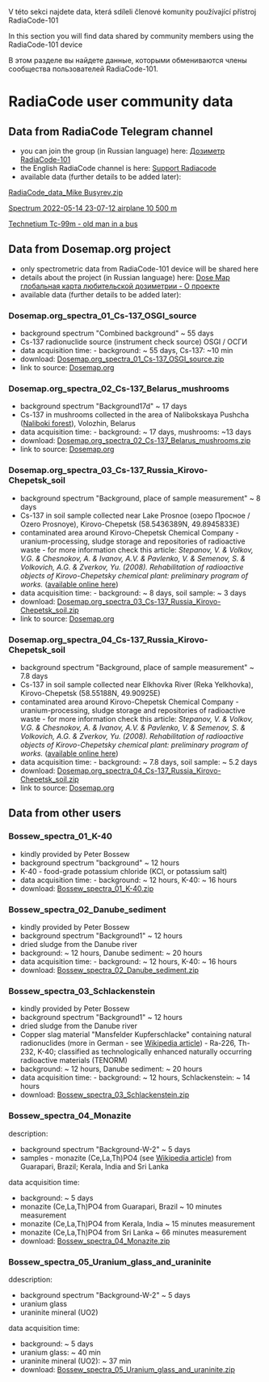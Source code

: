 V této sekci najdete data, která sdíleli členové komunity používající přístroj RadiaCode-101

In this section you will find data shared by community members using the RadiaCode-101 device

В этом разделе вы найдете данные, которыми обмениваются члены сообщества пользователей RadiaCode-101.

# RadiaCode user community data

## Data from RadiaCode Telegram channel 

- you can join the group (in Russian language) here: [Дозиметр RadiaCode-101](https://t.me/radiacode101)
- the English RadiaCode channel is here: [Support Radiacode](https://t.me/RadiacodeEng)
- available data (further details to be added later):

[RadiaCode_data_Mike Busyrev.zip](https://github.com/juhele/opengeodata/blob/master/amateur_spectrometry/Community_data/RadiaCode_data_Mike%20Busyrev.zip)

[Spectrum 2022-05-14 23-07-12 airplane 10 500 m](https://github.com/juhele/opengeodata/blob/master/amateur_spectrometry/Community_data/Spectrum_2022-05-14_23-07-12_airplane_10500m.xml)

[Technetium Tc-99m - old man in a bus](https://github.com/juhele/opengeodata/blob/master/amateur_spectrometry/Community_data/Tc-99m_old_man_in_a_bus.xml)

## Data from Dosemap.org project

- only spectrometric data from RadiaCode-101 device will be shared here
- details about the project (in Russian language) here: [Dose Map глобальная карта любительской дозиметрии - О проекте](https://dosemap.org/info/)
- available data (further details to be added later):

### Dosemap.org_spectra_01_Cs-137_OSGI_source

- background spectrum "Combined background" ~ 55 days
- Cs-137 radionuclide source (instrument check source) OSGI / ОСГИ
- data acquisition time: - background: ~ 55 days, Cs-137: ~10 min
- download: [Dosemap.org_spectra_01_Cs-137_OSGI_source.zip](https://github.com/juhele/opengeodata/blob/master/amateur_spectrometry/Community_data/Dosemap.org_spectra_01_Cs-137_OSGI_source.zip)
- link to source: [Dosemap.org](https://dosemap.org/info/cs137-osgi/)


### Dosemap.org_spectra_02_Cs-137_Belarus_mushrooms

- background spectrum "Background17d" ~ 17 days
- Cs-137 in mushrooms collected in the area of Nalibokskaya Pushcha ([Naliboki forest](https://en.wikipedia.org/wiki/Naliboki_forest)), Volozhin, Belarus
- data acquisition time: - background: ~ 17 days, mushrooms: ~13 days
- download: [Dosemap.org_spectra_02_Cs-137_Belarus_mushrooms.zip](https://github.com/juhele/opengeodata/blob/master/amateur_spectrometry/Community_data/Dosemap.org_spectra_02_Cs-137_Belarus_mushrooms.zip)
- link to source: [Dosemap.org](https://dosemap.org/info/cs137-nalibokskaya-pushcha/)


### Dosemap.org_spectra_03_Cs-137_Russia_Kirovo-Chepetsk_soil

- background spectrum "Background, place of sample measurement" ~ 8 days
- Cs-137 in soil sample collected near Lake Prosnoe (озеро Просное / Ozero Prosnoye), Kirovo-Chepetsk (58.5436389N, 49.8945833E)
- contaminated area around Kirovo-Chepetsk Chemical Company - uranium-processing, sludge storage and repositories of radioactive waste - for more information check this article:
*Stepanov, V. & Volkov, V.G. & Chesnokov, A. & Ivanov, A.V. & Pavlenko, V. & Semenov, S. & Volkovich, A.G. & Zverkov, Yu. (2008). Rehabilitation of radioactive objects of Kirovo-Chepetsky chemical plant: preliminary program of works.* ([available online here](https://www.researchgate.net/publication/268391735_Rehabilitation_of_radioactive_objects_of_Kirovo-Chepetsky_chemical_plant_preliminary_program_of_works))
- data acquisition time: - background: ~ 8 days, soil sample: ~ 3 days
- download: [Dosemap.org_spectra_03_Cs-137_Russia_Kirovo-Chepetsk_soil.zip](https://github.com/juhele/opengeodata/blob/master/amateur_spectrometry/Community_data/Dosemap.org_spectra_03_Cs-137_Russia_Kirovo-Chepetsk_soil.zip)
- link to source: [Dosemap.org](https://dosemap.org/info/cs137-ground-chepetsk/)


### Dosemap.org_spectra_04_Cs-137_Russia_Kirovo-Chepetsk_soil

- background spectrum "Background, place of sample measurement" ~ 7.8 days
- Cs-137 in soil sample collected near Elkhovka River (Reka Yelkhovka), Kirovo-Chepetsk (58.55188N, 49.90925E)
- contaminated area around Kirovo-Chepetsk Chemical Company - uranium-processing, sludge storage and repositories of radioactive waste - for more information check this article:
*Stepanov, V. & Volkov, V.G. & Chesnokov, A. & Ivanov, A.V. & Pavlenko, V. & Semenov, S. & Volkovich, A.G. & Zverkov, Yu. (2008). Rehabilitation of radioactive objects of Kirovo-Chepetsky chemical plant: preliminary program of works.* ([available online here](https://www.researchgate.net/publication/268391735_Rehabilitation_of_radioactive_objects_of_Kirovo-Chepetsky_chemical_plant_preliminary_program_of_works))
- data acquisition time: - background: ~ 7.8 days, soil sample: ~ 5.2 days
- download: [Dosemap.org_spectra_04_Cs-137_Russia_Kirovo-Chepetsk_soil.zip](https://github.com/juhele/opengeodata/blob/master/amateur_spectrometry/Community_data/Dosemap.org_spectra_04_Cs-137_Russia_Kirovo-Chepetsk_soil.zip)
- link to source: [Dosemap.org](https://dosemap.org/info/cs137-ground-chepetsk_3/)

## Data from other users

### Bossew_spectra_01_K-40

- kindly provided by Peter Bossew
- background spectrum "background" ~ 12 hours
- K-40 - food-grade potassium chloride (KCl, or potassium salt)
- data acquisition time: - background: ~ 12 hours, K-40: ~ 16 hours
- download: [Bossew_spectra_01_K-40.zip](https://github.com/juhele/opengeodata/blob/master/amateur_spectrometry/Community_data/Bossew_spectra_01_K-40.zip)

### Bossew_spectra_02_Danube_sediment

- kindly provided by Peter Bossew
- background spectrum "Background1" ~ 12 hours
- dried sludge from the Danube river
- background: ~ 12 hours, Danube sediment: ~ 20 hours
- data acquisition time: - background: ~ 12 hours, K-40: ~ 16 hours
- download: [Bossew_spectra_02_Danube_sediment.zip](https://github.com/juhele/opengeodata/blob/master/amateur_spectrometry/Community_data/Bossew_spectra_02_Danube_sediment.zip)


### Bossew_spectra_03_Schlackenstein

- kindly provided by Peter Bossew
- background spectrum "Background1" ~ 12 hours
- dried sludge from the Danube river
- Copper slag material "Mansfelder Kupferschlacke" containing natural radionuclides (more in German - see [Wikipedia article](https://de.wikipedia.org/wiki/Mansfelder_Kupferschlackensteine)) - Ra-226, Th-232, K-40; classified as technologically enhanced naturally occurring radioactive materials (TENORM)
- background: ~ 12 hours, Danube sediment: ~ 20 hours
- data acquisition time: - background: ~ 12 hours, Schlackenstein: ~ 14 hours
- download: [Bossew_spectra_03_Schlackenstein.zip](https://github.com/juhele/opengeodata/blob/master/amateur_spectrometry/Community_data/Bossew_spectra_03_Schlackenstein.zip)

### Bossew_spectra_04_Monazite

description: 
- background spectrum "Background-W-2" ~ 5 days
- samples - monazite (Ce,La,Th)PO4 (see [Wikipedia article](https://en.wikipedia.org/wiki/Monazite)) from Guarapari, Brazil; Kerala, India and Sri Lanka

data acquisition time:
- background: ~ 5 days
- monazite (Ce,La,Th)PO4 from Guarapari, Brazil ~ 10 minutes measurement 
- monazite (Ce,La,Th)PO4 from Kerala, India ~ 15 minutes measurement
- monazite (Ce,La,Th)PO4 from Sri Lanka ~ 66 minutes measurement 
- download: [Bossew_spectra_04_Monazite.zip](https://github.com/juhele/opengeodata/blob/master/amateur_spectrometry/Community_data/Bossew_spectra_04_Monazite.zip)

### Bossew_spectra_05_Uranium_glass_and_uraninite

ddescription: 
- background spectrum "Background-W-2" ~ 5 days
- uranium glass
- uraninite mineral (UO2)

data acquisition time:
- background: ~ 5 days
- uranium glass: ~ 40 min
- uraninite mineral (UO2): ~ 37 min
- download: [Bossew_spectra_05_Uranium_glass_and_uraninite.zip](https://github.com/juhele/opengeodata/blob/master/amateur_spectrometry/Community_data/Bossew_spectra_05_Uranium_glass_and_uraninite.zip)
